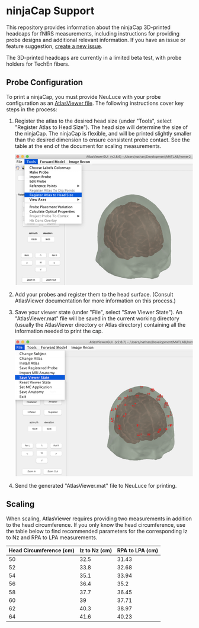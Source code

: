# ninjaCap Support

This repository provides information about the ninjaCap 3D-printed headcaps for fNIRS measurements, including instructions for providing probe designs and additional relevant information. If you have an issue or feature suggestion, [create a new issue](https://github.com/neuluce/ninjaCap-support/issues/new).

The 3D-printed headcaps are currently in a limited beta test, with probe holders for TechEn fibers. 

## Probe Configuration

To print a ninjaCap, you must provide NeuLuce with your probe configuration as an [AtlasViewer file](https://homer-fnirs.org/). The following instructions cover key steps in the process:

1. Register the atlas to the desired head size (under "Tools", select "Register Atlas to Head Size"). The head size will determine the size of the ninjaCap. The ninjaCap is flexible, and will be printed slightly smaller than the desired dimension to ensure consistent probe contact. See the table at the end of the document for scaling measurements.

   ![AtlasViewer: Register Atlas to Head Size](https://github.com/neuluce/ninjaCap-support/raw/master/av-head-size.png)

2. Add your probes and register them to the head surface. (Consult AtlasViewer documentation for more information on this process.)

3. Save your viewer state (under "File", select "Save Viewer State"). An "AtlasViewer.mat" file will be saved in the current working directory (usually the AtlasViewer directory or Atlas directory) containing all the information needed to print the cap.

   ![AtlasViewer: Save Viewer State](https://github.com/neuluce/ninjaCap-support/raw/master/av-save.png)

4. Send the generated "AtlasViewer.mat" file to NeuLuce for printing.

## Scaling

When scaling, AtlasViewer requires providing two measurements in addition to the head circumference. If you only know the head circumference, use the table below to find recommended parameters for the corresponding Iz to Nz and RPA to LPA measurements.

| Head Circumference (cm) | Iz to Nz (cm) | RPA to LPA (cm) |
| ----------------------- | ------------- | --------------- |
| 50                      | 32.5          | 31.43           |
| 52                      | 33.8          | 32.68           |
| 54                      | 35.1          | 33.94           |
| 56                      | 36.4          | 35.2            |
| 58                      | 37.7          | 36.45           |
| 60                      | 39            | 37.71           |
| 62                      | 40.3          | 38.97           |
| 64                      | 41.6          | 40.23           |

